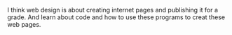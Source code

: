 
I think web design is about creating internet pages and publishing it for a grade. And learn about code and how to use these programs to creat these web pages.

